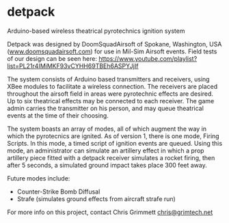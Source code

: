 detpack
=======

Arduino-based wireless theatrical pyrotechnics ignition system

Detpack was designed by DoomSquadAirsoft of Spokane, Washington, USA (www.doomsquadairsoft.com) for use in Mil-Sim Airsoft events. Field tests of our design can be seen here: https://www.youtube.com/playlist?list=PL21r4IMiMKF93vCYHH69TBEh6ASPYJjIf

The system consists of Arduino based transmitters and receivers, using XBee modules to facilitate a wireless connection. The receivers are placed throughout the airsoft field in areas were pyrotechnic effects are desired. Up to six theatrical effects may be connected to each receiver. The game admin carries the transmitter on his person, and may queue theatrical events at the time of their choosing.

The system boasts an array of modes, all of which augment the way in which the pyrotecnics are ignited. As of version 1, there is one mode, Firing Scripts. In this mode, a timed script of ignition events are queued. Using this mode, an administrator can simulate an artillery effect in which a prop artillery piece fitted with a detpack receiver simulates a rocket firing, then after 5 seconds, a simulated ground impact takes place 300 feet away.

Future modes include:

* Counter-Strike Bomb Diffusal
* Strafe (simulates ground effects from aircraft strafe run)


For more info on this project, contact Chris Grimmett chris@grimtech.net

